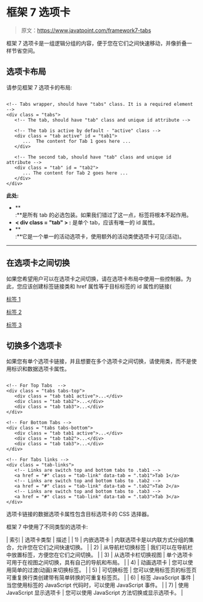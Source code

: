 # 框架 7 选项卡

> 原文：<https://www.javatpoint.com/framework7-tabs>

框架 7 选项卡是一组逻辑分组的内容，便于您在它们之间快速移动，并像折叠一样节省空间。

## 选项卡布局

请参见框架 7 选项卡的布局:

```

<!-- Tabs wrapper, should have "tabs" class. It is a required element -->
<div class = "tabs">
   <!-- The tab, should have "tab" class and unique id attribute -->

   <!-- The tab is active by default - "active" class -->
   <div class = "tab active" id = "tab1">
      ...  The content for Tab 1 goes here ...
   </div>

   <!-- The second tab, should have "tab" class and unique id attribute -->
   <div class = "tab" id = "tab2">
      ... The content for Tab 2 goes here ...
   </div>
</div>

```

**此处:**

*   **<div class = " tab ">:**是所有 tab 的必选包装。如果我们错过了这一点，标签将根本不起作用。
*   **< div class = "tab" > :** 是单个 tab，应该有唯一的 id 属性。
*   **<div class = " tab active ">:**它是一个单一的活动选项卡，使用额外的活动类使选项卡可见(活动)。

* * *

## 在选项卡之间切换

如果您希望用户可以在选项卡之间切换，请在选项卡布局中使用一些控制器。为此，您应该创建标签链接类和 href 属性等于目标标签的 id 属性的链接(

[标签 1](#tab1)

[标签 2](#tab2)

[标签 3](#tab3)

## 切换多个选项卡

如果您有单个选项卡链接，并且想要在多个选项卡之间切换，请使用类，而不是使用标识和数据选项卡属性。

```

<!-- For Top Tabs  -->
<div class = "tabs tabs-top">
   <div class = "tab tab1 active">...</div>
   <div class = "tab tab2">...</div>
   <div class = "tab tab3">...</div>
</div>

<!-- For Bottom Tabs -->
<div class = "tabs tabs-bottom">
   <div class = "tab tab1 active">...</div>
   <div class = "tab tab2">...</div>
   <div class = "tab tab3">...</div>
</div>

<!-- For Tabs links -->
<div class = "tab-links">
   <!-- Links are switch top and bottom tabs to .tab1 -->
   <a href = "#" class = "tab-link" data-tab = ".tab1">Tab 1</a>
   <!-- Links are switch top and bottom tabs to .tab2 -->
   <a href = "#" class = "tab-link" data-tab = ".tab2">Tab 2</a>
   <!-- Links are switch top and bottom tabs to .tab3 -->
   <a href = "#" class = "tab-link" data-tab = ".tab3">Tab 3</a>
</div>

```

选项卡链接的数据选项卡属性包含目标选项卡的 CSS 选择器。

框架 7 中使用了不同类型的选项卡:

| 索引 | 选项卡类型 | 描述 |
| 1) | 内嵌选项卡 | 内联选项卡是以内联方式分组的集合，允许您在它们之间快速切换。 |
| 2) | 从导航栏切换标签 | 我们可以在导航栏中放置标签，方便您在它们之间切换。 |
| 3) | 从选项卡栏切换视图 | 单个选项卡可用于在视图之间切换，具有自己的导航和布局。 |
| 4) | 动画选项卡 | 您可以使用简单的过渡(动画)来切换标签。 |
| 5) | 可切换标签 | 您可以使用标签页的标签页可重复换行类创建带有简单转换的可重复标签页。 |
| 6) | 标签 JavaScript 事件 | 当您使用标签的 JavaScript 代码时，可以使用 JavaScript 事件。 |
| 7) | 使用 JavaScript 显示选项卡 | 您可以使用 JavaScript 方法切换或显示选项卡。 |